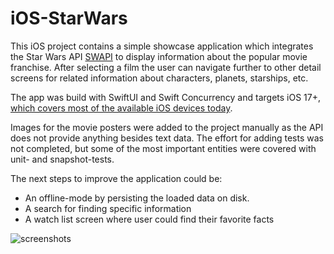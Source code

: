 # iOS-StarWars

This iOS project contains a simple showcase application which integrates the Star Wars API [SWAPI](https://swapi.dev/) to display information about the popular movie franchise. After selecting a film the user can navigate further to other detail screens for related information about characters, planets, starships, etc.

The app was build with SwiftUI and Swift Concurrency and targets iOS 17+, [which covers most of the available iOS devices today](https://telemetrydeck.com/survey/apple/iOS/majorSystemVersions/).

Images for the movie posters were added to the project manually as the API does not provide anything besides text data.
The effort for adding tests was not completed, but some of the most important entities were covered with unit- and snapshot-tests.

The next steps to improve the application could be:
- An offline-mode by persisting the loaded data on disk.
- A search for finding specific information
- A watch list screen where user could find their favorite facts

![screenshots](https://github.com/user-attachments/assets/9ed51496-3e5c-47ed-92f7-cf58cdaf4987)
